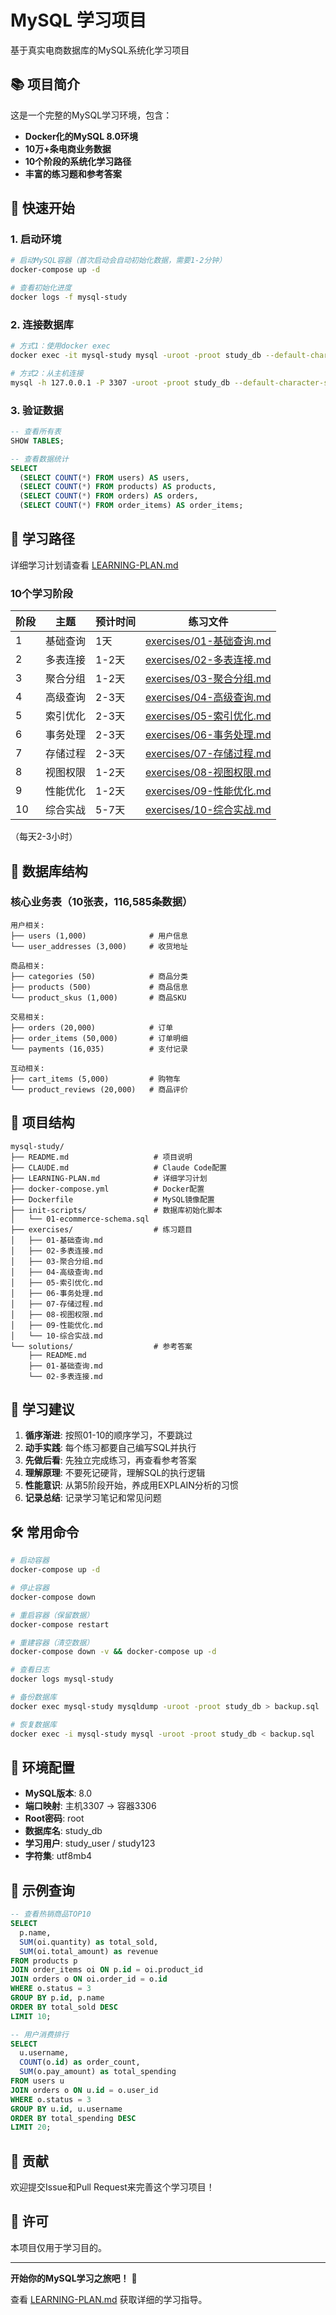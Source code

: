 # MySQL 学习项目

基于真实电商数据库的MySQL系统化学习项目

## 📚 项目简介

这是一个完整的MySQL学习环境，包含：
- **Docker化的MySQL 8.0环境**
- **10万+条电商业务数据**
- **10个阶段的系统化学习路径**
- **丰富的练习题和参考答案**

## 🚀 快速开始

### 1. 启动环境

```bash
# 启动MySQL容器（首次启动会自动初始化数据，需要1-2分钟）
docker-compose up -d

# 查看初始化进度
docker logs -f mysql-study
```

### 2. 连接数据库

```bash
# 方式1：使用docker exec
docker exec -it mysql-study mysql -uroot -proot study_db --default-character-set=utf8mb4

# 方式2：从主机连接
mysql -h 127.0.0.1 -P 3307 -uroot -proot study_db --default-character-set=utf8mb4
```

### 3. 验证数据

```sql
-- 查看所有表
SHOW TABLES;

-- 查看数据统计
SELECT
  (SELECT COUNT(*) FROM users) AS users,
  (SELECT COUNT(*) FROM products) AS products,
  (SELECT COUNT(*) FROM orders) AS orders,
  (SELECT COUNT(*) FROM order_items) AS order_items;
```

## 📖 学习路径

详细学习计划请查看 [LEARNING-PLAN.md](LEARNING-PLAN.md)

### 10个学习阶段

| 阶段 | 主题 | 预计时间 | 练习文件 |
|------|------|---------|---------|
| 1 | 基础查询 | 1天 | [exercises/01-基础查询.md](exercises/01-基础查询.md) |
| 2 | 多表连接 | 1-2天 | [exercises/02-多表连接.md](exercises/02-多表连接.md) |
| 3 | 聚合分组 | 1-2天 | [exercises/03-聚合分组.md](exercises/03-聚合分组.md) |
| 4 | 高级查询 | 2-3天 | [exercises/04-高级查询.md](exercises/04-高级查询.md) |
| 5 | 索引优化 | 2-3天 | [exercises/05-索引优化.md](exercises/05-索引优化.md) |
| 6 | 事务处理 | 2-3天 | [exercises/06-事务处理.md](exercises/06-事务处理.md) |
| 7 | 存储过程 | 2-3天 | [exercises/07-存储过程.md](exercises/07-存储过程.md) |
| 8 | 视图权限 | 1-2天 | [exercises/08-视图权限.md](exercises/08-视图权限.md) |
| 9 | 性能优化 | 1-2天 | [exercises/09-性能优化.md](exercises/09-性能优化.md) |
| 10 | 综合实战 | 5-7天 | [exercises/10-综合实战.md](exercises/10-综合实战.md) |

（每天2-3小时）

## 💾 数据库结构

### 核心业务表（10张表，116,585条数据）

```
用户相关:
├── users (1,000)              # 用户信息
└── user_addresses (3,000)     # 收货地址

商品相关:
├── categories (50)            # 商品分类
├── products (500)             # 商品信息
└── product_skus (1,000)       # 商品SKU

交易相关:
├── orders (20,000)            # 订单
├── order_items (50,000)       # 订单明细
└── payments (16,035)          # 支付记录

互动相关:
├── cart_items (5,000)         # 购物车
└── product_reviews (20,000)   # 商品评价
```

## 📁 项目结构

```
mysql-study/
├── README.md                   # 项目说明
├── CLAUDE.md                   # Claude Code配置
├── LEARNING-PLAN.md            # 详细学习计划
├── docker-compose.yml          # Docker配置
├── Dockerfile                  # MySQL镜像配置
├── init-scripts/               # 数据库初始化脚本
│   └── 01-ecommerce-schema.sql
├── exercises/                  # 练习题目
│   ├── 01-基础查询.md
│   ├── 02-多表连接.md
│   ├── 03-聚合分组.md
│   ├── 04-高级查询.md
│   ├── 05-索引优化.md
│   ├── 06-事务处理.md
│   ├── 07-存储过程.md
│   ├── 08-视图权限.md
│   ├── 09-性能优化.md
│   └── 10-综合实战.md
└── solutions/                  # 参考答案
    ├── README.md
    ├── 01-基础查询.md
    └── 02-多表连接.md
```

## 🎯 学习建议

1. **循序渐进**: 按照01-10的顺序学习，不要跳过
2. **动手实践**: 每个练习都要自己编写SQL并执行
3. **先做后看**: 先独立完成练习，再查看参考答案
4. **理解原理**: 不要死记硬背，理解SQL的执行逻辑
5. **性能意识**: 从第5阶段开始，养成用EXPLAIN分析的习惯
6. **记录总结**: 记录学习笔记和常见问题

## 🛠️ 常用命令

```bash
# 启动容器
docker-compose up -d

# 停止容器
docker-compose down

# 重启容器（保留数据）
docker-compose restart

# 重建容器（清空数据）
docker-compose down -v && docker-compose up -d

# 查看日志
docker logs mysql-study

# 备份数据库
docker exec mysql-study mysqldump -uroot -proot study_db > backup.sql

# 恢复数据库
docker exec -i mysql-study mysql -uroot -proot study_db < backup.sql
```

## 🔧 环境配置

- **MySQL版本**: 8.0
- **端口映射**: 主机3307 -> 容器3306
- **Root密码**: root
- **数据库名**: study_db
- **学习用户**: study_user / study123
- **字符集**: utf8mb4

## 📝 示例查询

```sql
-- 查看热销商品TOP10
SELECT
  p.name,
  SUM(oi.quantity) as total_sold,
  SUM(oi.total_amount) as revenue
FROM products p
JOIN order_items oi ON p.id = oi.product_id
JOIN orders o ON oi.order_id = o.id
WHERE o.status = 3
GROUP BY p.id, p.name
ORDER BY total_sold DESC
LIMIT 10;

-- 用户消费排行
SELECT
  u.username,
  COUNT(o.id) as order_count,
  SUM(o.pay_amount) as total_spending
FROM users u
JOIN orders o ON u.id = o.user_id
WHERE o.status = 3
GROUP BY u.id, u.username
ORDER BY total_spending DESC
LIMIT 20;
```

## 🤝 贡献

欢迎提交Issue和Pull Request来完善这个学习项目！

## 📄 许可

本项目仅用于学习目的。

---

**开始你的MySQL学习之旅吧！** 🎉

查看 [LEARNING-PLAN.md](LEARNING-PLAN.md) 获取详细的学习指导。
